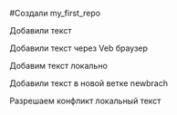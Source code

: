 #Создали my_first_repo

Добавили текст

Добавили текст через Veb браузер

Добавим текст локально

Добавили текст в новой ветке newbrach

Разрешаем конфликт локальный текст

